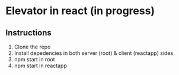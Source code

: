 # Elevator in react (in progress)

## Instructions

1. Clone the repo
2. Install depedencies in both server (root) & client (reactapp) sides
3. npm start in root
4. npm start in reactapp

